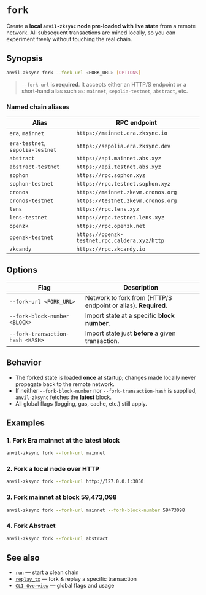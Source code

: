 # `fork`

Create a **local `anvil-zksync` node pre-loaded with live state** from a remote network. All
subsequent transactions are mined locally, so you can experiment freely without touching the real
chain.

## Synopsis

```bash
anvil-zksync fork --fork-url <FORK_URL> [OPTIONS]
```

> `--fork-url` is **required**. It accepts either an HTTP/S endpoint or a short-hand alias such as:
> `mainnet`, `sepolia-testnet`, `abstract`, etc.

### Named chain aliases

| Alias                             | RPC endpoint                                          |
|-----------------------------------|-------------------------------------------------------|
| `era`, `mainnet`                  | `https://mainnet.era.zksync.io`                   |
| `era-testnet`, `sepolia-testnet`  | `https://sepolia.era.zksync.dev`                  |
| `abstract`                        | `https://api.mainnet.abs.xyz`                         |
| `abstract-testnet`                | `https://api.testnet.abs.xyz`                         |
| `sophon`                          | `https://rpc.sophon.xyz`                              |
| `sophon-testnet`                  | `https://rpc.testnet.sophon.xyz`                      |
| `cronos`                          | `https://mainnet.zkevm.cronos.org`                    |
| `cronos-testnet`                  | `https://testnet.zkevm.cronos.org`                    |
| `lens`                            | `https://rpc.lens.xyz`                                |
| `lens-testnet`                    | `https://rpc.testnet.lens.xyz`                        |
| `openzk`                          | `https://rpc.openzk.net`                              |
| `openzk-testnet`                  | `https://openzk-testnet.rpc.caldera.xyz/http`         |
| `zkcandy`                         | `https://rpc.zkcandy.io`                              |

## Options

| Flag                             | Description                                                    |
| -------------------------------- | -------------------------------------------------------------- |
| `--fork-url <FORK_URL>`          | Network to fork from (HTTP/S endpoint or alias). **Required.** |
| `--fork-block-number <BLOCK>`    | Import state at a specific **block number**.                   |
| `--fork-transaction-hash <HASH>` | Import state just **before** a given transaction.              |

## Behavior

- The forked state is loaded **once** at startup; changes made locally never propagate back to the
  remote network.
- If neither `--fork-block-number` nor `--fork-transaction-hash` is supplied, `anvil-zksync` fetches
  the **latest** block.
- All global flags (logging, gas, cache, etc.) still apply.

## Examples

### 1. Fork Era mainnet at the latest block

```bash
anvil-zksync fork --fork-url mainnet
```

### 2. Fork a local node over HTTP

```bash
anvil-zksync fork --fork-url http://127.0.0.1:3050
```

### 3. Fork mainnet at block 59,473,098

```bash
anvil-zksync fork --fork-url mainnet --fork-block-number 59473098
```

### 4. Fork Abstract

```bash
anvil-zksync fork --fork-url abstract
```

## See also

- [`run`](./run.md) — start a clean chain
- [`replay_tx`](./replay_tx.md) — fork & replay a specific transaction
- [`CLI Overview`](./index.md) — global flags and usage
